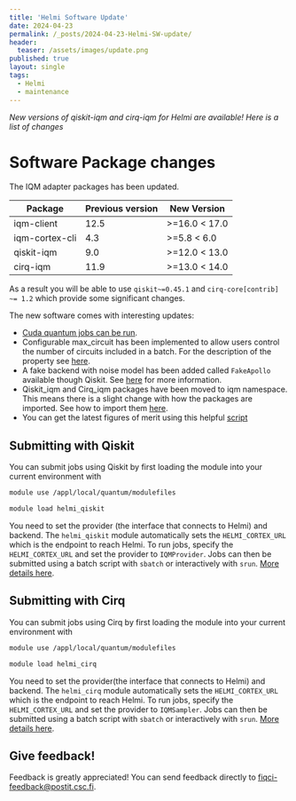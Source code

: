 ```yaml
---
title: 'Helmi Software Update'
date: 2024-04-23
permalink: /_posts/2024-04-23-Helmi-SW-update/
header:
  teaser: /assets/images/update.png
published: true
layout: single
tags:
  - Helmi
  - maintenance
---
```


*New versions of qiskit-iqm and cirq-iqm for Helmi are available! Here is a list of changes*

# Software Package changes

The IQM adapter packages has been updated. 

| Package        | Previous version | New Version   |
|----------------|------------------|---------------|
| iqm-client     | 12.5             | >=16.0 < 17.0 |
| iqm-cortex-cli | 4.3              | >=5.8 < 6.0   |
| qiskit-iqm     | 9.0              | >=12.0 < 13.0 |
| cirq-iqm       | 11.9             | >=13.0 < 14.0 |

As a result you will be able to use `qiskit~=0.45.1` and `cirq-core[contrib] ~= 1.2` which provide some significant changes. 

The new software comes with interesting updates:

- [Cuda quantum jobs can be run](https://nvidia.github.io/cuda-quantum/latest/using/backends/hardware.html#iqm).
- Configurable max_circuit has been implemented to allow users control the number of circuits included in a batch. For the description of the property see [here](https://iqm-finland.github.io/qiskit-on-iqm/api/iqm.qiskit_iqm.iqm_provider.IQMBackend.html#iqm.qiskit_iqm.iqm_provider.IQMBackend.max_circuits).
- A fake backend with noise model has been added called `FakeApollo` available though Qiskit. See [here](https://iqm-finland.github.io/qiskit-on-iqm/user_guide.html#noisy-simulation-of-quantum-circuit-execution) for more information.
- Qiskit_iqm and Cirq_iqm packages have been moved to iqm namespace. This means there is a slight change with how the packages are imported. See how to import them [here](https://iqm-finland.github.io/qiskit-on-iqm/user_guide.html#running-a-quantum-circuit-on-an-iqm-quantum-computer).
- You can get the latest figures of merit using this helpful [script](https://github.com/FiQCI/helmi-examples/blob/main/scripts/get_calibration_data.py)

## Submitting with Qiskit
You can submit jobs using Qiskit by first loading the module into your current environment with

```bash
module use /appl/local/quantum/modulefiles
```

```bash
module load helmi_qiskit
```

You need to set the provider (the interface that connects to Helmi) and backend. The `helmi_qiskit` module automatically sets the `HELMI_CORTEX_URL` which is the endpoint to reach Helmi. To run jobs, specify the `HELMI_CORTEX_URL` and set the provider to `IQMProvider`. Jobs can then be submitted using a batch script with `sbatch` or interactively with `srun`. [More details here](https://docs.csc.fi/computing/quantum-computing/helmi/running-on-helmi/). 

## Submitting with Cirq
You can submit jobs using Cirq by first loading the module into your current environment with

```bash
module use /appl/local/quantum/modulefiles
```

```bash
module load helmi_cirq
```
You need to set the provider(the interface that connects to Helmi) and backend. The `helmi_cirq` module automatically sets the `HELMI_CORTEX_URL` which is the endpoint to reach Helmi. To run jobs, specify the `HELMI_CORTEX_URL` and set the provider to `IQMSampler`. Jobs can then be submitted using a batch script with `sbatch` or interactively with `srun`. [More details here](https://docs.csc.fi/computing/quantum-computing/helmi/running-on-helmi/). 


## Give feedback!

Feedback is greatly appreciated! You can send feedback directly to [fiqci-feedback@postit.csc.fi](mailto:fiqci-feedback@postit.csc.fi).

